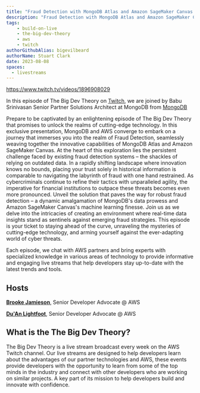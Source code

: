 ```yaml
---
title: "Fraud Detection with MongoDB Atlas and Amazon SageMaker Canvas | The Big Dev Theory | S3 | Ep.2 | Show Notes"
description: "Fraud Detection with MongoDB Atlas and Amazon SageMaker Canvas"
tags:
    - build-on-live
    - the-big-dev-theory
    - aws
    - twitch
authorGithubAlias: bigevilbeard
authorName: Stuart Clark
date: 2023-08-08
spaces:
  - livestreams
---
```


https://www.twitch.tv/videos/1896908029

In this episode of The Big Dev Theory on [Twitch](https://www.twitch.tv/videos/1896908029), we are joined by Babu Srinivasan Senior Partner Solutions Architect at MongoDB from [MongoDB](https://www.mongodb.com/)

Prepare to be captivated by an enlightening episode of The Big Dev Theory that promises to unlock the realms of cutting-edge technology. In this exclusive presentation, MongoDB and AWS converge to embark on a journey that immerses you into the realm of Fraud Detection, seamlessly weaving together the innovative capabilities of MongoDB Atlas and Amazon SageMaker Canvas. At the heart of this exploration lies the persistent challenge faced by existing fraud detection systems – the shackles of relying on outdated data. In a rapidly shifting landscape where innovation knows no bounds, placing your trust solely in historical information is comparable to navigating the labyrinth of fraud with one hand restrained. As cybercriminals continue to refine their tactics with unparalleled agility, the imperative for financial institutions to outpace these threats becomes even more pronounced. Unveil the solution that paves the way for robust fraud detection – a dynamic amalgamation of MongoDB's data prowess and Amazon SageMaker Canvas's machine learning finesse. Join us as we delve into the intricacies of creating an environment where real-time data insights stand as sentinels against emerging fraud strategies. This episode is your ticket to staying ahead of the curve, unraveling the mysteries of cutting-edge technology, and arming yourself against the ever-adapting world of cyber threats.

Each episode, we chat with AWS partners and bring experts with specialized knowledge in various areas of technology to provide informative and engaging live streams that help developers stay up-to-date with the latest trends and tools.

## Hosts

[**Brooke Jamieson**](https://twitter.com/brooke_jamieson), Senior Developer Advocate @ AWS

[**Du'An Lightfoot**](https://twitter.com/labeveryday), Senior Developer Advocate @ AWS

## What is the The Big Dev Theory?

 The Big Dev Theory is a live stream broadcast every week on the AWS Twitch channel. Our live streams are designed to help developers learn about the advantages of our partner technologies and AWS, these events provide developers with the opportunity to learn from some of the top minds in the industry and connect with other developers who are working on similar projects. A key part of its mission to help developers build and innovate with confidence.
